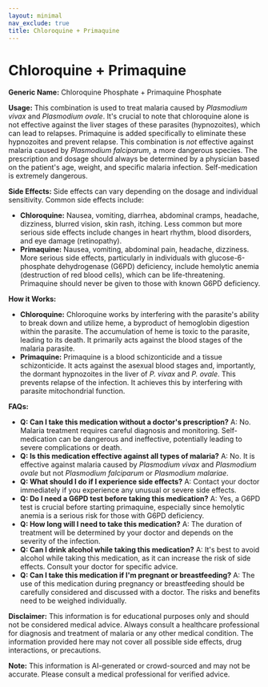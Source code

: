 ```yaml
---
layout: minimal
nav_exclude: true
title: Chloroquine + Primaquine
---
```


# Chloroquine + Primaquine

**Generic Name:** Chloroquine Phosphate + Primaquine Phosphate

**Usage:**  This combination is used to treat malaria caused by *Plasmodium vivax* and *Plasmodium ovale*.  It's crucial to note that chloroquine alone is not effective against the liver stages of these parasites (hypnozoites), which can lead to relapses. Primaquine is added specifically to eliminate these hypnozoites and prevent relapse.  This combination is *not* effective against malaria caused by *Plasmodium falciparum*, a more dangerous species.  The prescription and dosage should always be determined by a physician based on the patient's age, weight, and specific malaria infection.  Self-medication is extremely dangerous.

**Side Effects:**  Side effects can vary depending on the dosage and individual sensitivity. Common side effects include:

* **Chloroquine:** Nausea, vomiting, diarrhea, abdominal cramps, headache, dizziness, blurred vision, skin rash, itching.  Less common but more serious side effects include changes in heart rhythm,  blood disorders, and eye damage (retinopathy).
* **Primaquine:**  Nausea, vomiting, abdominal pain, headache, dizziness. More serious side effects, particularly in individuals with glucose-6-phosphate dehydrogenase (G6PD) deficiency, include hemolytic anemia (destruction of red blood cells), which can be life-threatening.  Primaquine should never be given to those with known G6PD deficiency.

**How it Works:**

* **Chloroquine:**  Chloroquine works by interfering with the parasite's ability to break down and utilize heme, a byproduct of hemoglobin digestion within the parasite.  The accumulation of heme is toxic to the parasite, leading to its death. It primarily acts against the blood stages of the malaria parasite.
* **Primaquine:** Primaquine is a blood schizonticide and a tissue schizonticide.  It acts against the asexual blood stages and, importantly, the dormant hypnozoites in the liver of *P. vivax* and *P. ovale*.  This prevents relapse of the infection.  It achieves this by interfering with parasite mitochondrial function.


**FAQs:**

* **Q: Can I take this medication without a doctor's prescription?** A: No. Malaria treatment requires careful diagnosis and monitoring. Self-medication can be dangerous and ineffective, potentially leading to severe complications or death.
* **Q: Is this medication effective against all types of malaria?** A: No. It is effective against malaria caused by *Plasmodium vivax* and *Plasmodium ovale* but not *Plasmodium falciparum* or *Plasmodium malariae*.
* **Q: What should I do if I experience side effects?** A: Contact your doctor immediately if you experience any unusual or severe side effects.
* **Q: Do I need a G6PD test before taking this medication?** A: Yes, a G6PD test is crucial before starting primaquine, especially since hemolytic anemia is a serious risk for those with G6PD deficiency.
* **Q: How long will I need to take this medication?** A: The duration of treatment will be determined by your doctor and depends on the severity of the infection.
* **Q: Can I drink alcohol while taking this medication?** A: It's best to avoid alcohol while taking this medication, as it can increase the risk of side effects.  Consult your doctor for specific advice.
* **Q:  Can I take this medication if I'm pregnant or breastfeeding?** A:  The use of this medication during pregnancy or breastfeeding should be carefully considered and discussed with a doctor.  The risks and benefits need to be weighed individually.


**Disclaimer:** This information is for educational purposes only and should not be considered medical advice.  Always consult a healthcare professional for diagnosis and treatment of malaria or any other medical condition.  The information provided here may not cover all possible side effects, drug interactions, or precautions.


**Note:** This information is AI-generated or crowd-sourced and may not be accurate. Please consult a medical professional for verified advice.